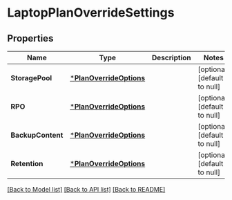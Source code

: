 # LaptopPlanOverrideSettings

## Properties
Name | Type | Description | Notes
------------ | ------------- | ------------- | -------------
**StoragePool** | [***PlanOverrideOptions**](PlanOverrideOptions.md) |  | [optional] [default to null]
**RPO** | [***PlanOverrideOptions**](PlanOverrideOptions.md) |  | [optional] [default to null]
**BackupContent** | [***PlanOverrideOptions**](PlanOverrideOptions.md) |  | [optional] [default to null]
**Retention** | [***PlanOverrideOptions**](PlanOverrideOptions.md) |  | [optional] [default to null]

[[Back to Model list]](../README.md#documentation-for-models) [[Back to API list]](../README.md#documentation-for-api-endpoints) [[Back to README]](../README.md)

